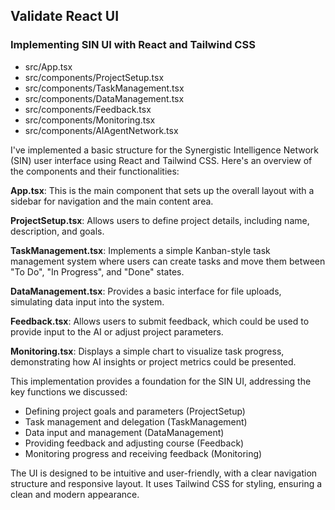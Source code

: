 ## Validate React UI

### Implementing SIN UI with React and Tailwind CSS

- src/App.tsx
- src/components/ProjectSetup.tsx
- src/components/TaskManagement.tsx
- src/components/DataManagement.tsx
- src/components/Feedback.tsx
- src/components/Monitoring.tsx
- src/components/AIAgentNetwork.tsx

I've implemented a basic structure for the Synergistic Intelligence Network (SIN) user interface using React and Tailwind CSS. Here's an overview of the components and their functionalities:

**App.tsx**: This is the main component that sets up the overall layout with a sidebar for navigation and the main content area.

**ProjectSetup.tsx**: Allows users to define project details, including name, description, and goals.

**TaskManagement.tsx**: Implements a simple Kanban-style task management system where users can create tasks and move them between "To Do", "In Progress", and "Done" states.

**DataManagement.tsx**: Provides a basic interface for file uploads, simulating data input into the system.

**Feedback.tsx**: Allows users to submit feedback, which could be used to provide input to the AI or adjust project parameters.

**Monitoring.tsx**: Displays a simple chart to visualize task progress, demonstrating how AI insights or project metrics could be presented.


This implementation provides a foundation for the SIN UI, addressing the key functions we discussed:

- Defining project goals and parameters (ProjectSetup)
- Task management and delegation (TaskManagement)
- Data input and management (DataManagement)
- Providing feedback and adjusting course (Feedback)
- Monitoring progress and receiving feedback (Monitoring)


The UI is designed to be intuitive and user-friendly, with a clear navigation structure and responsive layout. It uses Tailwind CSS for styling, ensuring a clean and modern appearance.